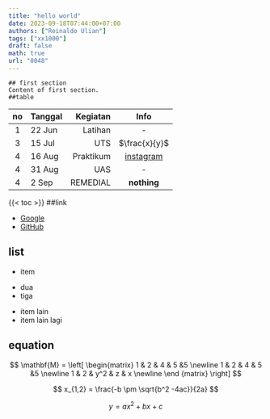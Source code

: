 ```yaml
---
title: "hello world"
date: 2023-09-18T07:44:00+07:00
authors: ["Reinaldo Ulian"]
tags: ["xx1000"]
draft: false
math: true
url: "0048"
---
```


    ## first section
    Content of first section.
    ##table

| no  | Tanggal |  Kegiatan |                  Info                  |
| :-: | :------ | --------: | :------------------------------------: |
|  1  | 22 Jun  |   Latihan |                   -                    |
|  3  | 15 Jul  |       UTS |             $\frac{x}{y}$              |
|  4  | 16 Aug  | Praktikum | [instagram](https://www.instagram.com) |
|  4  | 31 Aug  |       UAS |                   -                    |
|  4  | 2 Sep   |  REMEDIAL |              **nothing**               |

{{< toc >}}
##link

- [Google](https://www.google.com/)
- [GitHub](https://github.com)

## list

- item

* dua
* tiga

- item lain
- item lain lagi

## equation

$$
\mathbf{M} =
\left[
\begin{matrix}
1 & 2 & 4 & 5 &5 \newline
1 & 2 & 4 & 5 &5 \newline
1 & 2 & y^2 & z & x \newline
\end {matrix}
\right]
$$

$$
x_{1,2} = \frac{-b \pm \sqrt{b^2 -4ac}}{2a}
$$

$$
\tag{23}
y = ax^2 + bx +c
$$
